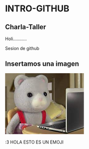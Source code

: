 # INTRO-GITHUB

## Charla-Taller

Holi...........

 Sesion de github


## Insertamos una imagen

![Hack](img/download.jpg)


:3 HOLA ESTO ES UN EMOJI
